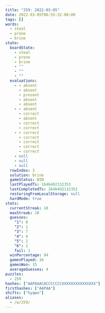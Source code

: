 ```yaml
---
title: "259: 2022-03-05"
date: 2022-03-05T06:55:32-08:00
tags: []
words:
  - steal
  - prone
  - brine
state:
  boardState:
    - steal
    - prone
    - brine
    - ""
    - ""
    - ""
  evaluations:
    - - absent
      - absent
      - present
      - absent
      - absent
    - - absent
      - correct
      - absent
      - correct
      - correct
    - - correct
      - correct
      - correct
      - correct
      - correct
    - null
    - null
    - null
  rowIndex: 3
  solution: brine
  gameStatus: WIN
  lastPlayedTs: 1646492132353
  lastCompletedTs: 1646492132352
  restoringFromLocalStorage: null
  hardMode: true
stats:
  currentStreak: 10
  maxStreak: 10
  guesses:
    "1": 0
    "2": 1
    "3": 7
    "4": 4
    "5": 2
    "6": 1
    fail: 1
  winPercentage: 94
  gamesPlayed: 16
  gamesWon: 15
  averageGuesses: 4
puzzles:
  - 259
hashes: ["AAPAAACACCCCCCCXXXXXXXXXXXXXXX"]
firsthashes: ["AAPAA"]
shifts: ["hyqwo"]
aliases:
  - /w/259/
---
```

<!-- more -->
